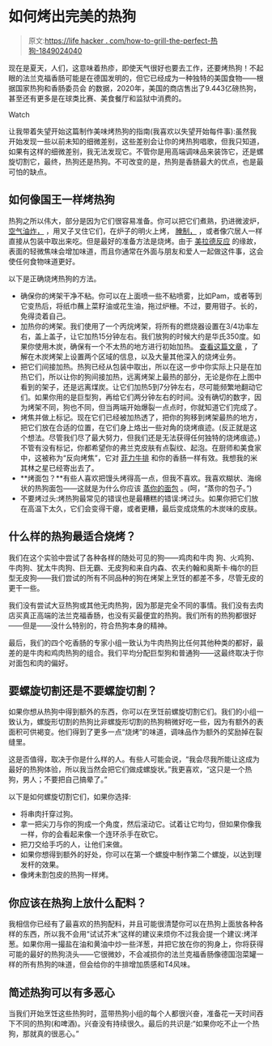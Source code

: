 # 如何烤出完美的热狗

> 原文:[https://life hacker . com/how-to-grill-the-perfect-热狗-1849024040](https://lifehacker.com/how-to-grill-the-perfect-hot-dog-1849024040)

现在是夏天，人们，这意味着热疹，即使天气很好也要去工作，还要烤热狗！不起眼的法兰克福香肠可能是在德国发明的，但它已经成为一种独特的美国食物——根据国家热狗和香肠委员会 的数据，2020年，美国的商店售出了9.443亿磅热狗，甚至还有更多是在球类比赛、美食餐厅和监狱中消费的。

Watch

让我带着失望开始这篇制作美味烤热狗的指南(我喜欢以失望开始每件事):虽然我开始发现一些以前未知的细微差别，这些差别会让你的烤热狗唱歌，但我只知道，如果有这样的细微差别，我无法发现它。不管你是用高端调味品来装饰它，还是螺旋切割它，最终，热狗还是热狗。不可改变的是，热狗是香肠最大的优点，也是最可怕的缺点。

## 如何像国王一样烤热狗

热狗之所以伟大，部分是因为它们很容易准备。你可以把它们煮熟，扔进微波炉， [空气油炸，](https://lifehacker.com/air-fryer-hot-dogs-are-the-platonic-ideal-of-gas-statio-1845341836) ，用叉子叉住它们，在炉子的明火上烤， [腌制，](https://lifehacker.com/make-your-own-dirty-water-dogs-with-a-sous-vide-setup-1827238866) ，或者像穴居人一样直接从包装中取出来吃。但是最好的准备方法是烧烤。由于 [美拉德反应](https://www.seriouseats.com/what-is-maillard-reaction-cooking-science) 的缘故，表面的轻微焦味会增加味道，而且你通常在外面与朋友和爱人一起做这件事，这会使任何食物味道更好。

以下是正确烧烤热狗的方法。

*   确保你的烤架干净不粘。你可以在上面喷一些不粘喷雾，比如Pam，或者等到它变热后，将纸巾蘸上菜籽油或花生油，拖过炉栅。不过，要用钳子。长的，免得烫着自己。
*   加热你的烤架。我们使用了一个丙烷烤架，将所有的燃烧器设置在3/4功率左右，盖上盖子，让它加热15分钟左右。我们放狗的时候大约是华氏350度。如果你使用木炭，确保有一个不太热的地方进行初始加热。 [查看这篇文章](https://lifehacker.com/follow-my-journey-from-good-cook-to-grill-boss-1846741793) ，了解在木炭烤架上设置两个区域的信息，以及大量其他深入的烧烤业务。
*   把它们间接加热。热狗已经从包装中取出，所以在这一步中你实际上只是在加热它们，所以让你的狗间接加热，远离烤架上最热的部分，无论是你在上图中看到的架子，还是远离煤炭。让它们加热5到7分钟左右，尽可能频繁地翻动它们。如果你用的是巨型狗，再给它们两分钟左右的时间。没有确切的数字，因为烤架不同，狗也不同，但当两端开始爆裂一点点时，你就知道它们完成了。
*   烤焦并做上标记。现在它们已经被加热透了，把你的狗移到烤架最热的地方，把它们放在合适的位置，在它们身上烙出一些对角的烧烤痕迹。(反正就是这个想法。尽管我们尽了最大努力，但我们还是无法获得任何独特的烧烤痕迹。)不管有没有标记，你都希望你的弗兰克皮肤有点裂纹、起泡。在厨师和美食家中，这被称为“反向烤焦”，它对 [菲力牛排](https://lifehacker.com/how-to-cook-filet-mignon-without-a-sous-vide-circulator-1846498144) 和你的香肠一样有效。我想我的米其林之星已经寄出去了。
*   **烤面包？**有些人喜欢把馒头烤得高一点，但我不喜欢。我喜欢糊状、海绵状的热狗面包——这就是为什么你应该 [蒸你的面包](https://lifehacker.com/steam-buns-while-you-boil-hot-dogs-5986436) 。(呵，“蒸你的包子。”)
*   不要烤过头:烤热狗最常见的错误也是最糟糕的错误:烤过头。如果你把它们放在高温下太久，它们会变得干瘪，或者更糟，最后变成烧焦的木炭味的皮肤。

## 什么样的热狗最适合烧烤？

我们在这个实验中尝试了各种各样的随处可见的狗——鸡肉和牛肉 狗、火鸡狗、牛肉狗、犹太牛肉狗、巨无霸、无皮狗和来自内森、农夫约翰和奥斯卡·梅尔的巨型无皮狗——我们尝试的所有不同品种的狗在烤架上烹饪的都差不多，尽管无皮的更干一些。

我们没有尝试大豆热狗或其他无肉热狗，因为那是完全不同的事情。我们没有去肉店买真正高端的法兰克福香肠，也没有买最便宜的热狗。我们所有的热狗都很好——但是——没什么特别的，符合热狗本身的精神。

最后，我们的四个吃香肠的专家小组一致认为牛肉热狗比任何其他种类的都好，最差的是牛肉和鸡肉热狗的组合。我们平均分配巨型狗和普通狗——这最终取决于你对面包和肉的偏好。

## **要螺旋切割还是不要螺旋切割？**

如果你想从热狗中得到额外的东西，你可以在烹饪前螺旋切割它们。我们的小组一致认为，螺旋形切割的热狗比非螺旋形切割的热狗稍微好吃一些，因为有额外的表面积可供褐变。他们得到了更多一点“烧烤”的味道，调味品作为额外的奖励掉在裂缝里。

这是否值得，取决于你是什么样的人。有些人可能会说，“我会尽我所能让这成为最好的热狗体验，所以我当然会把它们做成螺旋状。”我更喜欢，“这只是一个热狗，男人；不要把自己搞晕了。”

以下是如何螺旋切割它们，如果你选择:

*   将串肉扦穿过狗。
*   拿一把尖刀与你的狗成一个角度，然后滚动它。试着让它均匀，但如果你像我一样，你的会看起来像一个连环杀手在砍它。
*   把刀交给手巧的人，让他们来做。
*   如果你想得到额外的好处，你可以在第一个螺旋中制作第二个螺旋，以达到理发杆的效果。
*   像烤未割包皮的热狗一样烤。

## 你应该在热狗上放什么配料？

我相信你已经有了最喜欢的热狗配料，并且可能很清楚你可以在热狗上面放各种各样的东西，所以我不会用“试试芥末”这样的建议来烦你不过我会提一个建议:烤洋葱。如果你用一撮盐在油和黄油中炒一些洋葱，并把它放在你的狗身上，你将获得可能的最好的热狗浇头——它很微妙，不会减损你的法兰克福香肠像德国泡菜罐一样的所有热狗的味道，但会给你的牛排增加质感和T4风味。

## **简述热狗可以有多恶心**

当我们开始烹饪这些热狗时，蓝带热狗小组的每个人都很兴奋，准备花一天时间吞下不同的热狗(和啤酒)。兴奋没有持续很久。最后的共识是:“如果你吃不止一个热狗，那就真的很恶心。”
